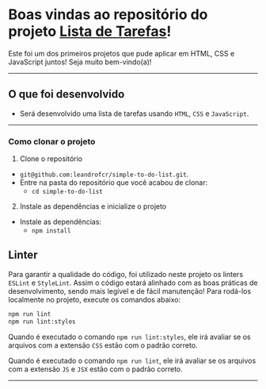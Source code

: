 
# Boas vindas ao repositório do projeto [Lista de Tarefas](https://leandrofcr.github.io/simple-to-do-list/)!

Este foi um dos primeiros projetos que pude aplicar em HTML, CSS e JavaScript juntos! Seja muito bem-vindo(a)!

---

## O que foi desenvolvido

- Será desenvolvido uma lista de tarefas usando `HTML`, `CSS` e `JavaScript`.

---

### Como clonar o projeto

1. Clone o repositório
  * `git@github.com:leandrofcr/simple-to-do-list.git`.
  * Entre na pasta do repositório que você acabou de clonar:
    * `cd simple-to-do-list`

2. Instale as dependências e inicialize o projeto
  * Instale as dependências:
    * `npm install`

## Linter

Para garantir a qualidade do código, foi utilizado neste projeto os linters `ESLint` e `StyleLint`.
Assim o código estará alinhado com as boas práticas de desenvolvimento, sendo mais legível
e de fácil manutenção! Para rodá-los localmente no projeto, execute os comandos abaixo:

```bash
npm run lint
npm run lint:styles
```

Quando é executado o comando `npm run lint:styles`, ele irá avaliar se os arquivos com a extensão `CSS` estão com o padrão correto.

Quando é executado o comando `npm run lint`, ele irá avaliar se os arquivos com a extensão `JS` e `JSX` estão com o padrão correto.

---
